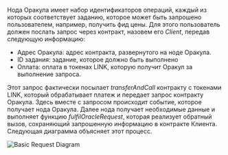 Нода Оракула имеет набор идентификаторов операций, каждый из которых соответствует заданию, которое может быть запрошено пользователем, например, получить фид цены. Для этого пользователь должен послать запрос через контракт, назовем его _Client_, передав следующую информацию:

 - Адрес Оракула: адрес контракта, развернутого на ноде Оракула.
 - ID задания: задание, которое должно быть выполнено
 - Оплата: оплата в токенах LINK, которую получит Оракул за выполнение запроса.

Этот запрос фактически посылает _transferAndCall_ контракту с токенами LINK, который обрабатывает платеж и передает запрос контракту Оракула. Здесь вместе с запросом происходит событие, которое получает нода Оракула. Далее нода получает необходимые данные и выполняет функцию _fulfilOracleRequest_, которая реализует обратный вызов, сохраняющий запрошенную информацию в контракте Клиента. Следующая диаграмма объясняет этот процесс.

![Basic Request Diagram](/images/builders/integrations/oracles/chainlink/chainlink-basic-request.png)

